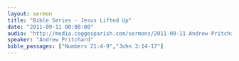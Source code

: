 ```yaml
---
layout: sermon
title: "Bible Series - Jesus Lifted Up"
date: "2011-09-11 00:00:00"
audio: "http://media.coggesparish.com/sermons/2011-09-11 Andrew Pritchard.mp3"
speaker: "Andrew Pritchard"
bible_passages: ["Numbers 21:4-9","John 3:14-17"]
---
```

